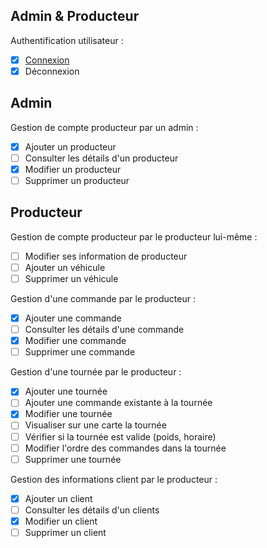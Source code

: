 
## Admin & Producteur

Authentification utilisateur :

- [x] [Connexion](diagrammes-de-sequence/connexion.drawio.png)
- [x] Déconnexion

## Admin

Gestion de compte producteur par un admin :

- [x] Ajouter un producteur
- [ ] Consulter les détails d'un producteur
- [x] Modifier un producteur
- [ ] Supprimer un producteur

## Producteur

Gestion de compte producteur par le producteur lui-même :

- [ ] Modifier ses information de producteur
- [ ] Ajouter un véhicule
- [ ] Supprimer un véhicule

Gestion d'une commande par le producteur :

- [x] Ajouter une commande
- [ ] Consulter les détails d'une commande
- [x] Modifier une commande
- [ ] Supprimer une commande

Gestion d'une tournée par le producteur :

- [x] Ajouter une tournée
- [ ] Ajouter une commande existante à la tournée
- [x] Modifier une tournée
- [ ] Visualiser sur une carte la tournée
- [ ] Vérifier si la tournée est valide (poids, horaire)
- [ ] Modifier l'ordre des commandes dans la tournée
- [ ] Supprimer une tournée

Gestion des informations client par le producteur :

- [x] Ajouter un client
- [ ] Consulter les détails d'un clients
- [x] Modifier un client
- [ ] Supprimer un client